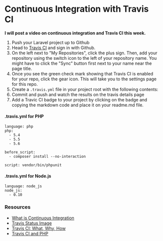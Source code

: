 Continuous Integration with Travis CI
====

__I will post a video on continuous integration and Travis CI this week.__

1. Push your Laravel project up to Github
2. Head to [Travis CI](https://travis-ci.org) and sign in with Github.
3. On the left next to "My Repositories", click the plus sign. Then, add your repository using the switch icon to the left of your repository name. You might have to click the "Sync" button first next to your name near the page title.
4. Once you see the green check mark showing that Travis CI is enabled for your repo, click the gear icon. This will take you to the settings page for this repo.
5. Create a `.travis.yml` file in your project root with the following contents:
6. Commit and push and watch the results on the travis details page
7. Add a Travic CI badge to your project by clicking on the badge and copying the markdown code and place it on your readme.md file.

#### .travis.yml for PHP

```
language: php
php:
  - 5.4
  - 5.5
  - 5.6

before_script:
  - composer install --no-interaction

script: vendor/bin/phpunit
```

#### .travis.yml for Node.js

```
language: node_js
node_js:
  - 0.10
```

### Resources

* [What is Continuous Integration](http://martinfowler.com/articles/continuousIntegration.html)
* [Travis Status Image](http://docs.travis-ci.com/user/status-images/)
* [Travis CI: What, Why, How](http://code.tutsplus.com/tutorials/travis-ci-what-why-how--net-34771)
* [Travis CI and PHP](http://docs.travis-ci.com/user/languages/php/)

